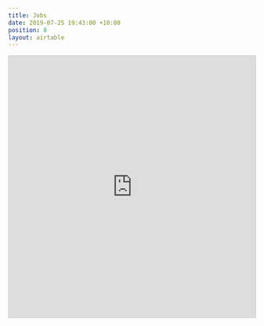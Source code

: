 ```yaml
---
title: Jobs
date: 2019-07-25 19:43:00 +10:00
position: 8
layout: airtable
---
```


<iframe class="airtable-embed" src="https://airtable.com/embed/shrCtJsl5RKBT1K3H?backgroundColor=gray&viewControls=on" frameborder="0" onmousewheel="" width="100%" height="533" style="background: transparent; border: 1px solid #ccc;"></iframe>